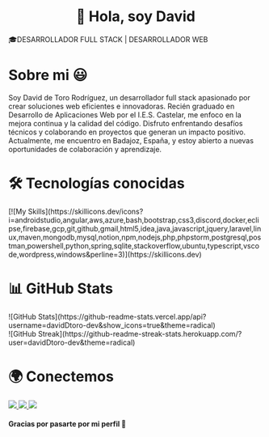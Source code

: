 <h1 align="center">👋 Hola, soy David</h1>
<p>🎓DESARROLLADOR FULL STACK | DESARROLLADOR WEB</p>

<h1>Sobre mi 😃</h1>
<p>Soy David de Toro Rodríguez, un desarrollador full stack apasionado por crear soluciones web eficientes e innovadoras. Recién graduado en Desarrollo de Aplicaciones Web por el I.E.S. Castelar, me enfoco en la mejora continua y la calidad del código. Disfruto enfrentando desafíos técnicos y colaborando en proyectos que generan un impacto positivo. Actualmente, me encuentro en Badajoz, España, y estoy abierto a nuevas oportunidades de colaboración y aprendizaje.</p>

<h1>🛠️ Tecnologías conocidas</h1>
[![My Skills](https://skillicons.dev/icons?i=androidstudio,angular,aws,azure,bash,bootstrap,css3,discord,docker,eclipse,firebase,gcp,git,github,gmail,html5,idea,java,javascript,jquery,laravel,linux,maven,mongodb,mysql,notion,npm,nodejs,php,phpstorm,postgresql,postman,powershell,python,spring,sqlite,stackoverflow,ubuntu,typescript,vscode,wordpress,windows&perline=3)](https://skillicons.dev)

<h1>📊 GitHub Stats</h1>
<p>
  ![GitHub Stats](https://github-readme-stats.vercel.app/api?username=davidDtoro-dev&show_icons=true&theme=radical)
  <br />
  ![GitHub Streak](https://github-readme-streak-stats.herokuapp.com/?user=davidDtoro-dev&theme=radical)
</p>

<h1>🌍 Conectemos</h1>
<p>
  <a href="https://linkedin.com/in/tuusuario" target="_blank">
    <img src="https://img.shields.io/badge/-LinkedIn-0A66C2?style=for-the-badge&logo=linkedin&logoColor=white" />
  </a>
  <a href="https://tuportafolio.dev" target="_blank">
    <img src="https://img.shields.io/badge/-Portafolio-000?style=for-the-badge&logo=firefox&logoColor=white" />
  </a>
  <a href="https://twitter.com/detoro_dev" target="_blank">
    <img src="https://img.shields.io/badge/-@detoro_dev-1DA1F2?style=for-the-badge&logo=twitter&logoColor=white" />
  </a>
</p>

<h4>Gracias por pasarte por mi perfil 🙌</h4>




<!--
**detoro-dev/detoro-dev** is a ✨ _special_ ✨ repository because its `README.md` (this file) appears on your GitHub profile.

Here are some ideas to get you started:

- 🔭 I’m currently working on ...
- 🌱 I’m currently learning ...
- 👯 I’m looking to collaborate on ...
- 🤔 I’m looking for help with ...
- 💬 Ask me about ...
- 📫 How to reach me: ...
- 😄 Pronouns: ...
- ⚡ Fun fact: ...
-->
